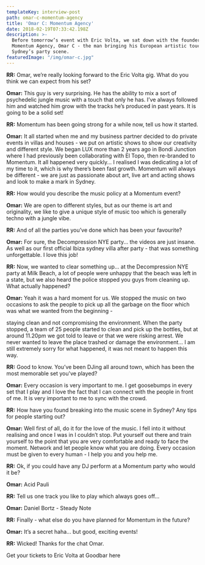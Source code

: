 ```yaml
---
templateKey: interview-post
path: omar-c-momentum-agency
title: 'Omar C: Momentum Agency'
date: 2018-02-19T07:33:42.198Z
description: >-
  Before tomorrow’s event with Eric Volta, we sat down with the founder of
  Momentum Agency, Omar C - the man bringing his European artistic touch to
  Sydney’s party scene.
featuredImage: "/img/omar-c.jpg"
---
```


**RR:** Omar, we’re really looking forward to the Eric Volta gig. What do you think we can expect from his set?

**Omar:** This guy is very surprising. He has the ability to mix a sort of psychedelic jungle music with a touch that only he has. I’ve always followed him and watched him grow with the tracks he’s produced in past years. It is going to be a solid set!

**RR:** Momentum has been going strong for a while now, tell us how it started.

**Omar:** It all started when me and my business partner decided to do private events in villas and houses - we put on artistic shows to show our creativity and different style. We began LUX more than 2 years ago in Bondi Junction where I had previously been collaborating with El Topo, then re-branded to Momentum. It all happened very quickly... I realised I was dedicating a lot of my time to it, which is why there’s been fast growth. Momentum will always be different - we are just as passionate about art, live art and acting shows and look to make a mark in Sydney.

**RR:** How would you describe the music policy at a Momentum event?

**Omar:** We are open to different styles, but as our theme is art and originality, we like to give a unique style of music too which is generally techno with a jungle vibe.

**RR:** And of all the parties you’ve done which has been your favourite?

**Omar:** For sure, the Decompression NYE party... the videos are just insane. As well as our first official Ibiza sydney villa after party - that was something unforgettable. I love this job!

**RR:** Now, we wanted to clear something up… at the Decompression NYE party at Milk Beach, a lot of people were unhappy that the beach was left in a state, but we also heard the police stopped you guys from cleaning up. What actually happened?

**Omar:** Yeah it was a hard moment for us. We stopped the music on two occasions to ask the people to pick up all the garbage on the floor which was what we wanted from the beginning -

staying clean and not compromising the environment. When the party stopped, a team of 25 people started to clean and pick up the bottles, but at around 11.20pm we got told to leave or that we were risking arrest. We never wanted to leave the place trashed or damage the environment... I am still extremely sorry for what happened, it was not meant to happen this way.

**RR:** Good to know. You’ve been DJing all around town, which has been the most memorable set you've played?

**Omar:** Every occasion is very important to me. I get goosebumps in every set that I play and I love the fact that I can connect with the people in front of me. It is very important to me to sync with the crowd.

**RR:** How have you found breaking into the music scene in Sydney? Any tips for people starting out?

**Omar:** Well first of all, do it for the love of the music. I fell into it without realising and once I was in I couldn’t stop. Put yourself out there and train yourself to the point that you are very comfortable and ready to face the moment. Network and let people know what you are doing. Every occasion must be given to every human - I help you and you help me.

**RR:** Ok, if you could have any DJ perform at a Momentum party who would it be?

**Omar:** Acid Pauli

**RR:** Tell us one track you like to play which always goes off…

**Omar:** Daniel Bortz - Steady Note

**RR:** Finally - what else do you have planned for Momentum in the future?

**Omar:** It’s a secret haha... but good, exciting events!

**RR:** Wicked! Thanks for the chat Omar.

Get your tickets to Eric Volta at Goodbar here
